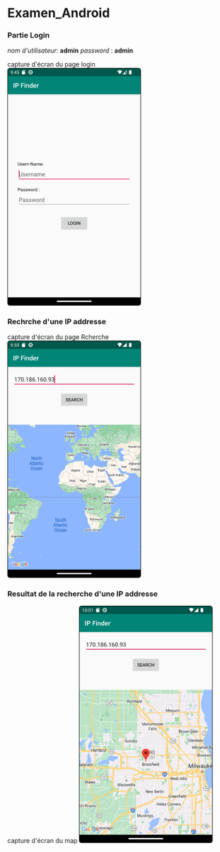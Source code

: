 # Examen_Android
### Partie Login
*nom d'utilisateur*: **admin**
*password* : **admin**

capture d'écran du page login
<img src="app/assets/Screenshot_Login.png" alt="Image" style="width: 300px; border: 1px solid black; border-radius: 5px;">

### Rechrche d'une IP addresse
capture d'écran du page Rcherche
<img src="app/assets/Screenshot_SearchIP.png" alt="Image" style="width: 300px; border: 1px solid black; border-radius: 5px;">

### Resultat de la recherche d'une IP addresse
capture d'écran du map
<img src="app/assets/Screenshot_map.png" alt="Image" style="width: 300px; border: 1px solid black; border-radius: 5px;">
